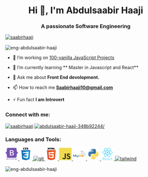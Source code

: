 <h1 align="center">Hi 👋, I'm Abdulsaabir Haaji</h1>
<h3 align="center">A passionate Software Engineering</h3>

<p align="left"> <a href="https://twitter.com/saabirhaaji" target="blank"><img src="https://img.shields.io/twitter/follow/saabirhaaji?logo=twitter&style=for-the-badge" alt="saabirhaaji" /></a> </p>

<p><img align="center" src="https://github-readme-stats.vercel.app/api/top-langs?username=eng-abdulsaabir-haaji&show_icons=true&locale=en&layout=compact" alt="eng-abdulsaabir-haaji" /></p>

- 🔭 I’m working on [100-vanilla JavaScript Projects](https://github.com/Eng-Abdulsaabir-Haaji/100-Vanilla-JavaScript-projects)

- 🌱 I’m currently learning ** Master in Javascript and React**

- 💬 Ask me about **Front End devolopment.**

- 📫 How to reach me **Saabirhaaji10@gmail.com**

- ⚡ Fun fact **I am Introvert**

<h3 align="left">Connect with me:</h3>
<p align="left">
<a href="https://twitter.com/saabirhaaji" target="blank"><img align="center" src="https://raw.githubusercontent.com/rahuldkjain/github-profile-readme-generator/master/src/images/icons/Social/twitter.svg" alt="saabirhaaji" height="30" width="40" /></a>
<a href="https://linkedin.com/in/abdulsaabir-haaji-348b92244/" target="blank"><img align="center" src="https://raw.githubusercontent.com/rahuldkjain/github-profile-readme-generator/master/src/images/icons/Social/linked-in-alt.svg" alt="abdulsaabir-haaji-348b92244/" height="30" width="40" /></a>
</p>

<h3 align="left">Languages and Tools:</h3>
<p align="left"> <a href="https://getbootstrap.com" target="_blank" rel="noreferrer"> <img src="https://raw.githubusercontent.com/devicons/devicon/master/icons/bootstrap/bootstrap-plain-wordmark.svg" alt="bootstrap" width="40" height="40"/> </a> <a href="https://www.w3schools.com/css/" target="_blank" rel="noreferrer"> <img src="https://raw.githubusercontent.com/devicons/devicon/master/icons/css3/css3-original-wordmark.svg" alt="css3" width="40" height="40"/> </a> <a href="https://git-scm.com/" target="_blank" rel="noreferrer"> <img src="https://www.vectorlogo.zone/logos/git-scm/git-scm-icon.svg" alt="git" width="40" height="40"/> </a> <a href="https://www.w3.org/html/" target="_blank" rel="noreferrer"> <img src="https://raw.githubusercontent.com/devicons/devicon/master/icons/html5/html5-original-wordmark.svg" alt="html5" width="40" height="40"/> </a> <a href="https://developer.mozilla.org/en-US/docs/Web/JavaScript" target="_blank" rel="noreferrer"> <img src="https://raw.githubusercontent.com/devicons/devicon/master/icons/javascript/javascript-original.svg" alt="javascript" width="40" height="40"/> </a> <a href="https://www.mysql.com/" target="_blank" rel="noreferrer"> <img src="https://raw.githubusercontent.com/devicons/devicon/master/icons/mysql/mysql-original-wordmark.svg" alt="mysql" width="40" height="40"/> </a> <a href="https://www.python.org" target="_blank" rel="noreferrer"> <img src="https://raw.githubusercontent.com/devicons/devicon/master/icons/python/python-original.svg" alt="python" width="40" height="40"/> </a> <a href="https://reactjs.org/" target="_blank" rel="noreferrer"> <img src="https://raw.githubusercontent.com/devicons/devicon/master/icons/react/react-original-wordmark.svg" alt="react" width="40" height="40"/> </a> <a href="https://tailwindcss.com/" target="_blank" rel="noreferrer"> <img src="https://www.vectorlogo.zone/logos/tailwindcss/tailwindcss-icon.svg" alt="tailwind" width="40" height="40"/> </a> </p>



<p><img align="center" src="https://github-readme-streak-stats.herokuapp.com/?user=eng-abdulsaabir-haaji&" alt="eng-abdulsaabir-haaji" /></p>

